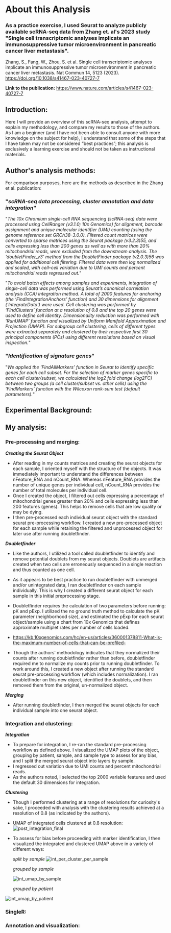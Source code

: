 # About this Analysis
### As a practice exercise, I used Seurat to analyze publicly available scRNA-seq data from Zhang et. al's 2023 study "Single cell transcriptomic analyses implicate an immunosuppressive tumor microenvironment in pancreatic cancer liver metastasis".

Zhang, S., Fang, W., Zhou, S. et al. Single cell transcriptomic analyses implicate an immunosuppressive tumor microenvironment in pancreatic cancer liver metastasis. Nat Commun 14, 5123 (2023). https://doi.org/10.1038/s41467-023-40727-7

**Link to the publication:** https://www.nature.com/articles/s41467-023-40727-7


## Introduction:
Here I will provide an overview of this scRNA-seq analysis, attempt to explain my methodology, and compare my results to those of the authors. As I am a beginner (and I have not been able to consult anyone with more knowledge on the subject for help), I understand that some of the steps that I have taken may not be considered “best practices”; this analysis is exclusively a learning exercise and should not be taken as instructional materials. 


## Author's analysis methods:
For comparison purposes, here are the methods as described in the Zhang et al. publication: 

### "_scRNA-seq data processing, cluster annotation and data integration_"

"_The 10x Chromium single-cell RNA sequencing (scRNA-seq) data were processed using CellRanger (v3.1.0; 10x Genomics) for alignment, barcode assignment and unique molecular identifier (UMI) counting (using the genome reference set GRCh38-3.0.0). Filtered count matrices were converted to sparse matrices using the Seurat package (v3.2.3)55, and cells expressing less than 200 genes as well as with more than 20% mitochondrial reads, were excluded from the downstream analysis. The ‘doubletFinder_v3’ method from the DoubletFinder package (v2.0.3)56 was applied for additional cell filtering. Filtered data were then log normalized and scaled, with cell–cell variation due to UMI counts and percent mitochondrial reads regressed out._"

"_To avoid batch effects among samples and experiments, integration of single-cell data was performed using Seurat’s canonical correlation analysis (CCA) integration method. A total of 2000 features for anchoring (the ‘FindIntegrationAnchors’ function) and 30 dimensions for alignment (‘IntegrateData’) were used. Cell clustering was performed by ‘FindClusters’ function at a resolution of 0.8 and the top 20 genes were used to define cell identity. Dimensionality reduction was performed with ‘RunUMAP’ function and visualized by Uniform Manifold Approximation and Projection (UMAP). For subgroup cell clustering, cells of different types were extracted separately and clustered by their respective first 30 principal components (PCs) using different resolutions based on visual inspection._"

### "_Identification of signature genes_"
"_We applied the ‘FindAllMarkers’ function in Seurat to identify specific genes for each cell subset. For the selection of marker genes specific to each cell cluster/subset, we calculated the log2 fold change (log2FC) between two groups (a cell cluster/subset vs. other cells) using the ‘FindMarkers’ function with the Wilcoxon rank-sum test (default parameters)._"


## Experimental Background: 



## My analysis:
### Pre-processing and merging:
_**Creating the Seurat Object**_
- After reading in my counts matrices and creating the seurat objects for each sample, I oriented myself with the structure of the objects. It was immediately important to understand the differences between nFeature_RNA and nCount_RNA. Whereas nFeature_RNA provides the number of unique genes per individual cell, nCount_RNA provides the number of total molecules per individual cell. 
- Once I created the object, I filtered out cells expressing a percentage of mitochondrial genes greater than 20% and cells expressing less than 200 features (genes). This helps to remove cells that are low quality or may be dying.
- I then pre-processed each individual seurat object with the standard seurat pre-processing workflow. I created a new pre-processed object for each sample while retaining the filtered and unprocessed object for later use after running doubletfinder. 

_**Doubletfinder**_

- Like the authors, I utilized a tool called doubletfinder to identify and remove potential doublets from my seurat objects. Doublets are artifacts created when two cells are erroneously sequenced in a single reaction and thus counted as one cell.
- As it appears to be best practice to run doubletfinder with unmerged and/or unintegrated data, I ran doubletfinder on each sample individually. This is why I created a different seurat object for each sample in this initial preprocessing stage. 
- Doubletfinder requires the calculation of two parameters before running: pK and pExp. I utilized the no ground truth method to calculate the pK parameter (neighborhood size), and estimated the pExp for each seurat object/sample using a chart from 10x Genomics that defines approximate multiplet rates per number of cells loaded. 

- https://kb.10xgenomics.com/hc/en-us/articles/360001378811-What-is-the-maximum-number-of-cells-that-can-be-profiled-


- Though the authors’ methodology indicates that they normalized their counts after running doubletfinder rather than before, doubletfinder required me to normalize my counts prior to running doubletfinder. To work around this, I created a new object after running the standard seurat pre-processing workflow (which includes normalization). I ran doubletfinder on this new object, identified the doublets, and then removed them from the original, un-normalized object.

_**Merging**_
- After running doubletfinder, I then merged the seurat objects for each individual sample into one seurat object.
  
### Integration and clustering:
_**Integration**_
- To prepare for integration, I re-ran the standard pre-processing workflow as defined above. I visualized the UMAP plots of the object, grouping by patient, sample, and sample type to assess for any bias, and I split the merged seurat object into layers by sample.
- I regressed out variation due to UMI counts and percent mitochondrial reads.
- As the authors noted, I selected the top 2000 variable features and used the default 30 dimensions for integration.

_**Clustering**_
- Though I performed clustering at a range of resolutions for curiosity's sake, I proceeded with analysis with the clustering results achieved at a resolution of 0.8 (as indicated by the authors).
- UMAP of integrated cells clustered at 0.8 resolution:
![post_integration_final](https://github.com/lenarayneallen/Seurat_Practice_Project/assets/124638335/e4d05198-a84d-4c21-9239-8a4b49eae362)

- To assess for bias before proceeding with marker identification, I then visualized the integrated and clustered UMAP above in a variety of different ways:

  _split by sample_
  ![int_per_cluster_per_sample](https://github.com/lenarayneallen/Seurat_Practice_Project/assets/124638335/369988e5-4501-4cc9-9f61-444b7204cc1c)

  _grouped by sample_

  ![int_umap_by_sample](https://github.com/lenarayneallen/Seurat_Practice_Project/assets/124638335/cfcc2d56-b8ad-481a-9665-1dab8bffe73c)

  _grouped by patient_
  
![int_umap_by_patient](https://github.com/lenarayneallen/Seurat_Practice_Project/assets/124638335/b93ca81d-42c3-40f8-8705-fe17e0d84338)


### SingleR:


### Annotation and visualization:
